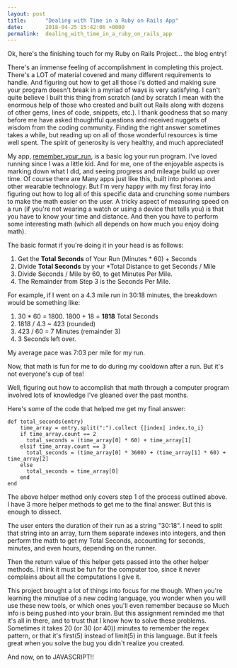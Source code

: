 ```yaml
---
layout: post
title:      "Dealing with Time in a Ruby on Rails App"
date:       2018-04-25 15:42:06 +0000
permalink:  dealing_with_time_in_a_ruby_on_rails_app
---
```



Ok, here's the finishing touch for my Ruby on Rails Project... the blog entry!

There's an immense feeling of accomplishment in completing this project.  There's a LOT of material covered and many different requirements to handle.  And figuring out how to get all those i's dotted and making sure your program doesn't break in a myriad of ways is very satisfying.  I can't quite believe I built this thing from scratch (and by scratch I mean with the enormous help of those who created and built out Rails along with dozens of other gems, lines of code, snippets, etc.).  I thank goodness that so many before me have asked thoughtful questions and received nuggets of wisdom from the coding community.  Finding the right answer sometimes takes a while, but reading up on all of those wonderful resources is time well spent.  The spirit of generosity is very healthy, and much appreciated!

My app, [remember_your_run](http://https://github.com/kostanzhoglo/remember_your_run), is  a basic log your run program.  I've loved running since I was a little kid.  And for me, one of the enjoyable aspects is marking down what I did, and seeing progress and mileage build up over time.  Of course there are Many apps just like this, built into phones and other wearable technology.  But I'm very happy with my first foray into figuring out how to log all of this specific data and crunching some numbers to make the math easier on the user.  A tricky aspect of measuring speed on a run (if you're not wearing a watch or using a device that tells you) is that you have to know your time and distance.  And then you have to perform some interesting math (which all depends on how much you enjoy doing math).

The basic format if you're doing it in your head is as follows:

1) Get the **Total Seconds** of Your Run (Minutes * 60) + Seconds  
2) Divide **Total Seconds** by your *Total Distance to get Seconds / Mile  
3) Divide Seconds / Mile by 60, to get Minutes Per Mile.  
4) The Remainder from Step 3 is the Seconds Per Mile.  

For example, if I went on a 4.3 mile run in 30:18 minutes, the breakdown would be something like:  
1) 30 * 60 = 1800.          1800 + 18 = **1818** Total Seconds  
2) 1818 / 4.3 ~ 423 (rounded)  
3) 423 / 60 = 7 Minutes   (remainder 3)  
4) 3 Seconds left over.  

My average pace was 7:03 per mile for my run.

Now, that math is fun for me to do during my cooldown after a run.  But it's not everyone's cup of tea!

Well, figuring out how to accomplish that math through a computer program involved lots of knowledge I've gleaned over the past months.

Here's some of the code that helped me get my final answer:

``` 
def total_seconds(entry)
    time_array = entry.split(":").collect {|index| index.to_i}
    if time_array.count == 2
      total_seconds = (time_array[0] * 60) + time_array[1]	
    elsif time_array.count == 3	
      total_seconds = (time_array[0] * 3600) + (time_array[1] * 60) + time_array[2]		
    else	
      total_seconds = time_array[0]		
    end	
end
```
	
The above helper method only covers step 1 of the process outlined above.  I have 3 more helper methods to get me to the final answer.  But this is enough to dissect.  

The user enters the duration of their run as a string "30:18".  I need to split that string into an array, turn them separate indexes into integers, and then perform the math to get my Total Seconds, accounting for seconds, minutes, and even hours, depending on the runner.

Then the return value of this helper gets passed into the other helper methods.  I think it must be fun for the computer too, since it never complains about all the computations I give it.

This project brought a lot of things into focus for me though.  When you're learning the minutiae of a new coding language, you wonder when you will use these new tools, or which ones you'll even remember because so Much info is being pushed into your brain.  But this assignment reminded me that it's all in there, and to trust that I know how to solve these problems.  Sometimes it takes 20 (or 30 (or 40)) minutes to remember the regex pattern, or that it's first(5) instead of limit(5) in this language.  But it feels great when you solve the bug you didn't realize you created.

And now, on to JAVASCRIPT!!

